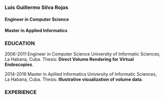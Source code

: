 ### Luis Guillermo Silva Rojas
#### Engineer in Computer Science
#### Master in Applied Informatics

### EDUCATION
2006-2011
Engineer in Computer Science
University of Informatic Sciences, La Habana, Cuba.
Thesis: **Direct Volume Rendering for Virtual Endoscopies**.

2014-2016
Master in Apllied Informatics
University of Informatic Sciences, La Habana, Cuba.
Thesis: **Illustrative visualization of volume data**.

### EXPERIENCE
